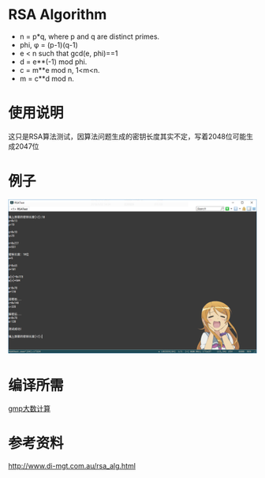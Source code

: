 # RSA Algorithm
* n = p*q, where p and q are distinct primes.
* phi, φ = (p-1)(q-1)
* e < n such that gcd(e, phi)==1
* d = e**(-1) mod phi.
* c = m**e mod n, 1<m<n.
* m = c**d mod n.

# 使用说明
这只是RSA算法测试，因算法问题生成的密钥长度其实不定，写着2048位可能生成2047位

# 例子
![](https://raw.githubusercontent.com/HMBSbige/RSATest/master/pic/sample.png)

# 编译所需
[gmp大数计算](https://github.com/HMBSbige/gmp)

# 参考资料
http://www.di-mgt.com.au/rsa_alg.html
